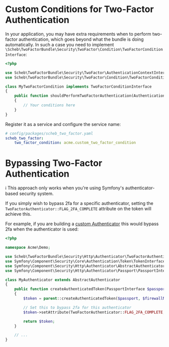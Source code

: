 Custom Conditions for Two-Factor Authentication
===============================================

In your application, you may have extra requirements when to perform two-factor authentication, which goes beyond what
the bundle is doing automatically. In such a case you need to implement
`\Scheb\TwoFactorBundle\Security\TwoFactor\Condition\TwoFactorConditionInterface`:

```php
<?php

use Scheb\TwoFactorBundle\Security\TwoFactor\AuthenticationContextInterface;
use Scheb\TwoFactorBundle\Security\TwoFactor\Condition\TwoFactorConditionInterface;

class MyTwoFactorCondition implements TwoFactorConditionInterface
{
    public function shouldPerformTwoFactorAuthentication(AuthenticationContextInterface $context): bool
    {
        // Your conditions here
    }
}
```

Register it as a service and configure the service name:

```yaml
# config/packages/scheb_two_factor.yaml
scheb_two_factor:
    two_factor_condition: acme.custom_two_factor_condition
```

Bypassing Two-Factor Authentication
===================================

ℹ️ This approach only works when you're using Symfony's authenticator-based security system.

If you simply wish to bypass 2fa for a specific authenticator, setting the
`TwoFactorAuthenticator::FLAG_2FA_COMPLETE` attribute on the token will achieve this.

For example, if you are building a [custom Authenticator](https://symfony.com/doc/5.2/security/experimental_authenticators.html#creating-a-custom-authenticator)
this would bypass 2fa when the authenticator is used:

```php
<?php

namespace Acme\Demo;

use Scheb\TwoFactorBundle\Security\Http\Authenticator\TwoFactorAuthenticator;
use Symfony\Component\Security\Core\Authentication\Token\TokenInterface;
use Symfony\Component\Security\Http\Authenticator\AbstractAuthenticator;
use Symfony\Component\Security\Http\Authenticator\Passport\PassportInterface;

class MyAuthenticator extends AbstractAuthenticator
{
    public function createAuthenticatedToken(PassportInterface $passport, string $firewallName): TokenInterface
    {
        $token = parent::createAuthenticatedToken($passport, $firewallName);

        // Set this to bypass 2fa for this authenticator
        $token->setAttribute(TwoFactorAuthenticator::FLAG_2FA_COMPLETE, true);

        return $token;
    }

    // ...
}
```
